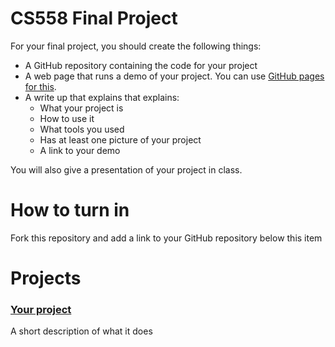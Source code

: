 CS558 Final Project
===================
For your final project, you should create the following things:

* A GitHub repository containing the code for your project
* A web page that runs a demo of your project.  You can use [GitHub pages for this](https://help.github.com/articles/creating-project-pages-manually).
* A write up that explains that explains:
    + What your project is
    + How to use it
    + What tools you used
    + Has at least one picture of your project
    + A link to your demo

You will also give a presentation of your project in class.

How to turn in
==============
Fork this repository and add a link to your GitHub repository below this item

Projects
========

### [Your project](https://github.com/yourname/yourpoject)
A short description of what it does